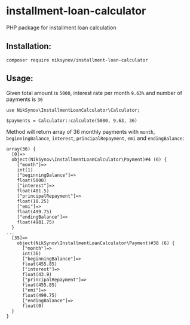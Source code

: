 # installment-loan-calculator
PHP package for installment loan calculation

## Installation:

`composer require niksynov/installment-loan-calculator`

## Usage:

Given total amount is `5000`, interest rate per month `9.63%` and number of payments is `36`
````
use NikSynov\InstallmentLoanCalculator\Calculator;

$payments = Calculator::calculate(5000, 9.63, 36)
````

Method will return array of 36 monthly payments with `month`, `beginningBalance`, `interest`, `principalRepayment`, `emi` and `endingBalance`:
````
array(36) {
  [0]=>
  object(NikSynov\InstallmentLoanCalculator\Payment)#4 (6) {
    ["month"]=>
    int(1)
    ["beginningBalance"]=>
    float(5000)
    ["interest"]=>
    float(481.5)
    ["principalRepayment"]=>
    float(18.25)
    ["emi"]=>
    float(499.75)
    ["endingBalance"]=>
    float(4981.75)
  }
...
  [35]=>
    object(NikSynov\InstallmentLoanCalculator\Payment)#38 (6) {
      ["month"]=>
      int(36)
      ["beginningBalance"]=>
      float(455.85)
      ["interest"]=>
      float(43.9)
      ["principalRepayment"]=>
      float(455.85)
      ["emi"]=>
      float(499.75)
      ["endingBalance"]=>
      float(0)
  }
}
````
